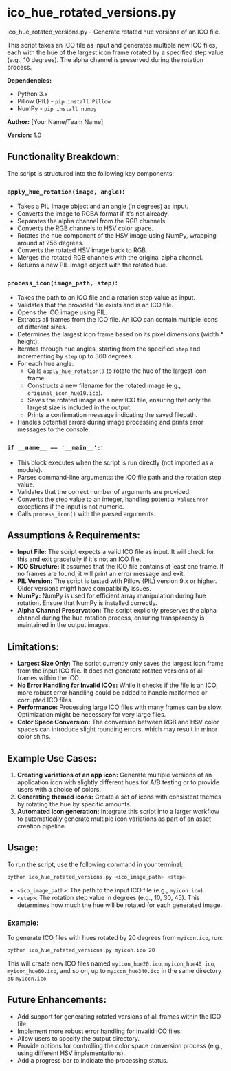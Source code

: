 # ico_hue_rotated_versions.py

ico_hue_rotated_versions.py - Generate rotated hue versions of an ICO file.

This script takes an ICO file as input and generates multiple new ICO files, each with the hue of the largest icon frame rotated by a specified step value (e.g., 10 degrees).  The alpha channel is preserved during the rotation process.

**Dependencies:**
*   Python 3.x
*   Pillow (PIL) - `pip install Pillow`
*   NumPy - `pip install numpy`

**Author:** [Your Name/Team Name]

**Version:** 1.0

## Functionality Breakdown:

The script is structured into the following key components:

### `apply_hue_rotation(image, angle)`:

*   Takes a PIL Image object and an angle (in degrees) as input.
*   Converts the image to RGBA format if it's not already.
*   Separates the alpha channel from the RGB channels.
*   Converts the RGB channels to HSV color space.
*   Rotates the hue component of the HSV image using NumPy, wrapping around at 256 degrees.
*   Converts the rotated HSV image back to RGB.
*   Merges the rotated RGB channels with the original alpha channel.
*   Returns a new PIL Image object with the rotated hue.

### `process_icon(image_path, step)`:

*   Takes the path to an ICO file and a rotation step value as input.
*   Validates that the provided file exists and is an ICO file.
*   Opens the ICO image using PIL.
*   Extracts all frames from the ICO file.  An ICO can contain multiple icons of different sizes.
*   Determines the largest icon frame based on its pixel dimensions (width * height).
*   Iterates through hue angles, starting from the specified `step` and incrementing by `step` up to 360 degrees.
*   For each hue angle:
    *   Calls `apply_hue_rotation()` to rotate the hue of the largest icon frame.
    *   Constructs a new filename for the rotated image (e.g., `original_icon_hue10.ico`).
    *   Saves the rotated image as a new ICO file, ensuring that only the largest size is included in the output.
    *   Prints a confirmation message indicating the saved filepath.
*   Handles potential errors during image processing and prints error messages to the console.

### `if __name__ == '__main__':`:

*   This block executes when the script is run directly (not imported as a module).
*   Parses command-line arguments:  the ICO file path and the rotation step value.
*   Validates that the correct number of arguments are provided.
*   Converts the step value to an integer, handling potential `ValueError` exceptions if the input is not numeric.
*   Calls `process_icon()` with the parsed arguments.

## Assumptions & Requirements:

*   **Input File:** The script expects a valid ICO file as input.  It will check for this and exit gracefully if it's not an ICO file.
*   **ICO Structure:** It assumes that the ICO file contains at least one frame. If no frames are found, it will print an error message and exit.
*   **PIL Version:** The script is tested with Pillow (PIL) version 9.x or higher.  Older versions might have compatibility issues.
*   **NumPy:** NumPy is used for efficient array manipulation during hue rotation. Ensure that NumPy is installed correctly.
*   **Alpha Channel Preservation:** The script explicitly preserves the alpha channel during the hue rotation process, ensuring transparency is maintained in the output images.

## Limitations:

*   **Largest Size Only:**  The script currently only saves the largest icon frame from the input ICO file. It does not generate rotated versions of all frames within the ICO.
*   **No Error Handling for Invalid ICOs:** While it checks if the file is an ICO, more robust error handling could be added to handle malformed or corrupted ICO files.
*   **Performance:** Processing large ICO files with many frames can be slow.  Optimization might be necessary for very large files.
*   **Color Space Conversion:** The conversion between RGB and HSV color spaces can introduce slight rounding errors, which may result in minor color shifts.

## Example Use Cases:

1.  **Creating variations of an app icon:** Generate multiple versions of an application icon with slightly different hues for A/B testing or to provide users with a choice of colors.
2.  **Generating themed icons:** Create a set of icons with consistent themes by rotating the hue by specific amounts.
3.  **Automated icon generation:** Integrate this script into a larger workflow to automatically generate multiple icon variations as part of an asset creation pipeline.

## Usage:

To run the script, use the following command in your terminal:

```bash
python ico_hue_rotated_versions.py <ico_image_path> <step>
```

*   `<ico_image_path>`:  The path to the input ICO file (e.g., `myicon.ico`).
*   `<step>`: The rotation step value in degrees (e.g., 10, 30, 45). This determines how much the hue will be rotated for each generated image.

### Example:

To generate ICO files with hues rotated by 20 degrees from `myicon.ico`, run:

```bash
python ico_hue_rotated_versions.py myicon.ico 20
```

This will create new ICO files named `myicon_hue20.ico`, `myicon_hue40.ico`, `myicon_hue60.ico`, and so on, up to `myicon_hue340.ico` in the same directory as `myicon.ico`.

## Future Enhancements:

*   Add support for generating rotated versions of all frames within the ICO file.
*   Implement more robust error handling for invalid ICO files.
*   Allow users to specify the output directory.
*   Provide options for controlling the color space conversion process (e.g., using different HSV implementations).
*   Add a progress bar to indicate the processing status.
